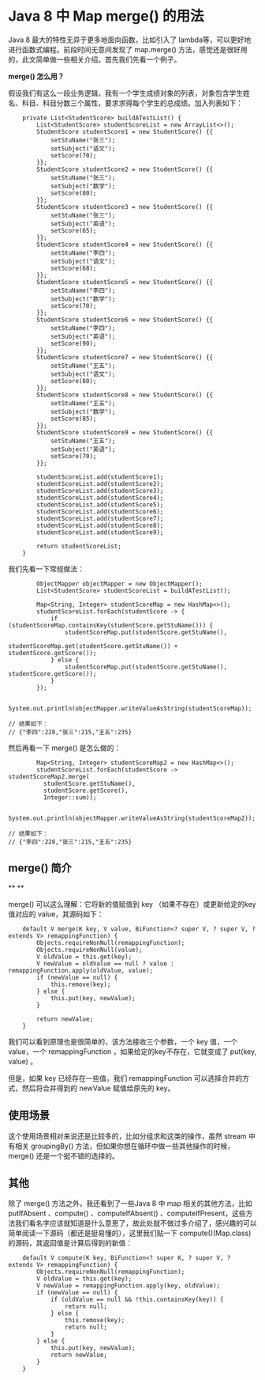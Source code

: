 # Java 8 中 Map  merge() 的用法

Java 8 最大的特性无异于更多地面向函数，比如引入了 lambda等，可以更好地进行函数式编程。前段时间无意间发现了 map.merge() 方法，感觉还是很好用的，此文简单做一些相关介绍。首先我们先看一个例子。

**merge() 怎么用？**

假设我们有这么一段业务逻辑，我有一个学生成绩对象的列表，对象包含学生姓名、科目、科目分数三个属性，要求求得每个学生的总成绩。加入列表如下：

```
    private List<StudentScore> buildATestList() {
        List<StudentScore> studentScoreList = new ArrayList<>();
        StudentScore studentScore1 = new StudentScore() {{
            setStuName("张三");
            setSubject("语文");
            setScore(70);
        }};
        StudentScore studentScore2 = new StudentScore() {{
            setStuName("张三");
            setSubject("数学");
            setScore(80);
        }};
        StudentScore studentScore3 = new StudentScore() {{
            setStuName("张三");
            setSubject("英语");
            setScore(65);
        }};
        StudentScore studentScore4 = new StudentScore() {{
            setStuName("李四");
            setSubject("语文");
            setScore(68);
        }};
        StudentScore studentScore5 = new StudentScore() {{
            setStuName("李四");
            setSubject("数学");
            setScore(70);
        }};
        StudentScore studentScore6 = new StudentScore() {{
            setStuName("李四");
            setSubject("英语");
            setScore(90);
        }};
        StudentScore studentScore7 = new StudentScore() {{
            setStuName("王五");
            setSubject("语文");
            setScore(80);
        }};
        StudentScore studentScore8 = new StudentScore() {{
            setStuName("王五");
            setSubject("数学");
            setScore(85);
        }};
        StudentScore studentScore9 = new StudentScore() {{
            setStuName("王五");
            setSubject("英语");
            setScore(70);
        }};

        studentScoreList.add(studentScore1);
        studentScoreList.add(studentScore2);
        studentScoreList.add(studentScore3);
        studentScoreList.add(studentScore4);
        studentScoreList.add(studentScore5);
        studentScoreList.add(studentScore6);
        studentScoreList.add(studentScore7);
        studentScoreList.add(studentScore8);
        studentScoreList.add(studentScore9);

        return studentScoreList;
    }
```

我们先看一下常规做法：

```
        ObjectMapper objectMapper = new ObjectMapper();
        List<StudentScore> studentScoreList = buildATestList();

        Map<String, Integer> studentScoreMap = new HashMap<>();
        studentScoreList.forEach(studentScore -> {
            if (studentScoreMap.containsKey(studentScore.getStuName())) {
                studentScoreMap.put(studentScore.getStuName(), 
                                    studentScoreMap.get(studentScore.getStuName()) + studentScore.getScore());
            } else {
                studentScoreMap.put(studentScore.getStuName(), studentScore.getScore());
            }
        });

        System.out.println(objectMapper.writeValueAsString(studentScoreMap));

// 结果如下：
// {"李四":228,"张三":215,"王五":235}
```

然后再看一下 merge() 是怎么做的：

```
        Map<String, Integer> studentScoreMap2 = new HashMap<>();
        studentScoreList.forEach(studentScore -> studentScoreMap2.merge(
          studentScore.getStuName(),
          studentScore.getScore(),
          Integer::sum));

        System.out.println(objectMapper.writeValueAsString(studentScoreMap2));

// 结果如下：
// {"李四":228,"张三":215,"王五":235}
```



## **merge() 简介**

**
**

merge() 可以这么理解：它将新的值赋值到 key （如果不存在）或更新给定的key 值对应的 value，其源码如下：



```
    default V merge(K key, V value, BiFunction<? super V, ? super V, ? extends V> remappingFunction) {
        Objects.requireNonNull(remappingFunction);
        Objects.requireNonNull(value);
        V oldValue = this.get(key);
        V newValue = oldValue == null ? value : remappingFunction.apply(oldValue, value);
        if (newValue == null) {
            this.remove(key);
        } else {
            this.put(key, newValue);
        }

        return newValue;
    }
```

我们可以看到原理也是很简单的，该方法接收三个参数，一个 key 值，一个 value，一个 remappingFunction ，如果给定的key不存在，它就变成了 put(key, value) 。

但是，如果 key 已经存在一些值，我们 remappingFunction 可以选择合并的方式，然后将合并得到的 newValue 赋值给原先的 key。

## **使用场景**

这个使用场景相对来说还是比较多的，比如分组求和这类的操作，虽然 stream 中有相关 groupingBy() 方法，但如果你想在循环中做一些其他操作的时候，merge() 还是一个挺不错的选择的。

## **其他**

除了 merge() 方法之外，我还看到了一些Java 8 中 map 相关的其他方法，比如 putIfAbsent 、compute() 、computeIfAbsent() 、computeIfPresent，这些方法我们看名字应该就知道是什么意思了，故此处就不做过多介绍了，感兴趣的可以简单阅读一下源码（都还是挺易懂的），这里我们贴一下 compute()(Map.class) 的源码，其返回值是计算后得到的新值：

```
    default V compute(K key, BiFunction<? super K, ? super V, ? extends V> remappingFunction) {
        Objects.requireNonNull(remappingFunction);
        V oldValue = this.get(key);
        V newValue = remappingFunction.apply(key, oldValue);
        if (newValue == null) {
            if (oldValue == null && !this.containsKey(key)) {
                return null;
            } else {
                this.remove(key);
                return null;
            }
        } else {
            this.put(key, newValue);
            return newValue;
        }
    }
```

##  

